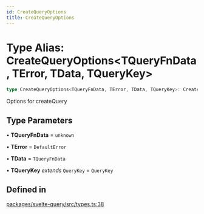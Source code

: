 ```yaml
---
id: CreateQueryOptions
title: CreateQueryOptions
---
```


# Type Alias: CreateQueryOptions\<TQueryFnData, TError, TData, TQueryKey\>

```ts
type CreateQueryOptions<TQueryFnData, TError, TData, TQueryKey>: CreateBaseQueryOptions<TQueryFnData, TError, TData, TQueryFnData, TQueryKey>;
```

Options for createQuery

## Type Parameters

• **TQueryFnData** = `unknown`

• **TError** = `DefaultError`

• **TData** = `TQueryFnData`

• **TQueryKey** _extends_ `QueryKey` = `QueryKey`

## Defined in

[packages/svelte-query/src/types.ts:38](https://github.com/TanStack/query/blob/13817e953743537ffb9aab4da174583055be4d81/packages/svelte-query/src/types.ts#L38)
